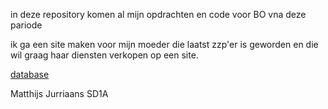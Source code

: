 in deze repository komen al mijn opdrachten en code voor BO vna deze pariode

ik ga een site maken voor mijn moeder die laatst zzp'er is geworden 
en die wil graag haar diensten verkopen op een site.

[database](database.md)

Matthijs Jurriaans SD1A